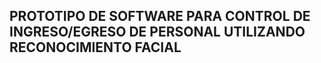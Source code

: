 ## PROTOTIPO DE SOFTWARE PARA CONTROL DE INGRESO/EGRESO DE PERSONAL UTILIZANDO RECONOCIMIENTO FACIAL
